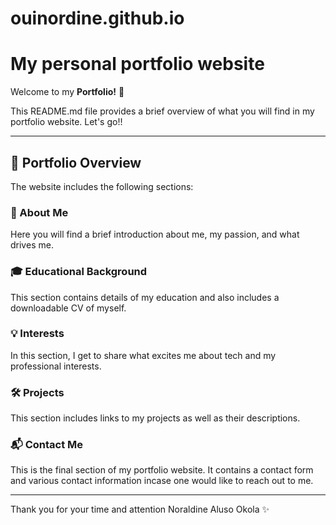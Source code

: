 # ouinordine.github.io
# My personal portfolio website

Welcome to my **Portfolio!** 🎉  

This README.md file provides a brief overview of what you will find in my portfolio website. 
Let's go!!

---  

## 🌟 Portfolio Overview  
The website includes the following sections:

### 📝 About Me  
Here you will find a brief introduction about me, my passion, and what drives me.  


### 🎓 Educational Background  
This section contains details of my education and also includes a downloadable CV of myself.  


### 💡 Interests  
In this section, I get to share what excites me about tech and my professional interests.  


### 🛠️ Projects  
This section includes links to my projects as well as their descriptions.


### 📬 Contact Me  
This is the final section of my portfolio website. It contains a contact form and various
contact information incase one would like to reach out to me.

---

Thank you for your time and attention
Noraldine Aluso Okola ✨